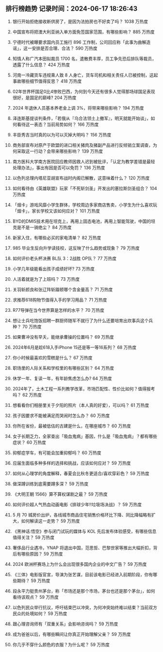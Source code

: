 
## 排行榜趋势 记录时间：2024-06-17 18:26:43
  
  1. 银行开始拒绝接收断供房了，是因为法拍房也不好卖了吗？ 1038 万热度
    
  2. 中国宣布将把澳大利亚纳入单方面免签国家范围，有哪些影响？ 885 万热度
    
  3. 宁德时代被曝要求国内员工施行 896 工作制，公司回应称「此事为曲解造谣」，这一安排是否合理、合法？ 590 万热度
    
  4. 知情人称广汽本田拟裁员 1700 名，遣散费丰厚，员工争先恐后排队等裁员，透露了什么信息？ 424 万热度
    
  5. 河南一冷藏货车违规乘人致 8 人身亡，货车司机和相关责任人已被控制，这起事故哪些细节值得反思？ 418 万热度
    
  6. 02年世界杯国足0比4惨败巴西，为何到今天还有很多人觉得那场球国足表现很好，是国足的巅峰? 204 万热度
    
  7. 2024 年退休人员基本养老金上调 3%，将带来哪些影响？ 194 万热度
    
  8. 泽连斯基提谈判条件，「若俄从『乌合法领土上撤军』，明天就能开始谈」，如何看待这一表态？当前局势如何？ 166 万热度
    
  9. 丰臣秀吉当时真的以为可以灭掉大明吗？ 156 万热度
    
  10. 商务部宣布对原产于欧盟的进口相关猪肉及猪副产品进行反倾销立案调查，为何采取这一行动？会带来哪些影响？ 139 万热度
    
  11. 南方医科大学南方医院回应教师因救人迟到被批评，「认定为教学差错是最轻处理办法」，事出有因是否可以免罚？ 136 万热度
    
  12. 以色列总理内塔尼亚胡宣布战时内阁已解散，这意味着什么？ 120 万热度
    
  13. 如何看待由《英雄联盟》玩家「不死斩剑圣」开发出的塞拉斯剑圣组合？ 104 万热度
    
  14. 「烟卡」游戏风靡小学生群体，学校周边多家商店售卖，小学生为什么喜欢玩「烟卡」，家长学校又该如何应对？ 101 万热度
    
  15. BYD的DMI5技术用在坦克上，再用上固态电池，再用上智能驾驶，中国的坦克是不是一骑绝尘？ 84 万热度
    
  16. 新家入住，有哪些必买的家电清单？ 82 万热度
    
  17. 985 毕业生反向升学读技校，这反映了什么趋势或现象？ 79 万热度
    
  18. 如何评价老头杯决赛 BL队 3：2战胜 OP队？ 77 万热度
    
  19. 小学几年级能看出孩子成绩好坏? 73 万热度
    
  20. 人活着就是为了上班吗？ 73 万热度
    
  21. 关羽斩颜良和张辽阵斩蹋顿哪个含金量高？ 71 万热度
    
  22. 求推荐618购物节值得入手的学习用品？ 71 万热度
    
  23. R77导弹在当今世界算是怎样的水平？ 70 万热度
    
  24. 想让士兵吃饱饭招聘一群厨师随军不就行了为什么还要培育出炊事兵这个兵种？ 70 万热度
    
  25. 如果曹冲没有早夭，能继承曹操的位置吗？ 69 万热度
    
  26. 2024年6月是趁618入手iPhone 15还是等一等16系列？ 68 万热度
    
  27. 你小时候最喜欢的雪糕是什么？ 67 万热度
    
  28. 职场里的人际关系和学校里的有哪些区别？ 64 万热度
    
  29. 休学一年、复读一年，有年龄焦虑怎么办? 64 万热度
    
  30. 2024年了，土木工程一系列教学改革，市场匹配性、性价比如何？值得报考吗？ 62 万热度
    
  31. 想看看你们相册里关于夕阳的照片（本人真的好爱），可以吗？ 61 万热度
    
  32. 孩子因要求不能被满足而哭闹时怎么办？ 60 万热度
    
  33. 你所在省份，最被低估的古建是什么，在哪座城市？ 60 万热度
    
  34. 女子长期乏力，全家查出「吸血鬼病」基因，什么是「吸血鬼病」？都有哪些症状？ 60 万热度
    
  35. 抑郁症学车，有可能会加重抑郁吗？ 60 万热度
    
  36. 应届生面临多种多样的选择和挑战，应该如何应对？ 59 万热度
    
  37. 如何从心理学的角度解释，春夏会比秋冬更适合/喜欢穿彩色？ 59 万热度
    
  38. 做深蹲训练到底需要蹲多深？ 59 万热度
    
  39. 《大明王朝 1566》算不算权谋剧之最？ 59 万热度
    
  40. 如何评价超人气热血动画电影《排球少年!!垃圾场决战》？ 59 万热度
    
  41. 5 月 70 城房价出炉，各线城市商品住宅销售价格环比下降、同比降幅略有扩大，如何解读这一走势？ 59 万热度
    
  42. 《黑神话:悟空》参与闭门试玩的媒体与 KOL 先后发布体验感受，有哪些信息值得关注？ 59 万热度
    
  43. 奢侈品行业遇冷，YNAP 将退出中国，范思哲、巴黎世家等推出大幅折扣，背后有哪些原因？ 59 万热度
    
  44. 2024 欧洲杯赛场上为什么会出现很多国内企业的中文广告？ 59 万热度
    
  45. 《三体》电影版官宣，导演为张艺谋，目前该电影已经进入前期阶段，你有哪些期待？ 59 万热度
    
  46. 段永平力挺贵州茅台，称「市场还是那个市场，茅台也还是那个茅台」，如何看待该观点？ 59 万热度
    
  47. 以色列民众举行抗议，呼吁结束巴以冲突，为何冲突始终难以结束？当前双方民众的处境如何？ 59 万热度
    
  48. 跟心理咨询师有「双重关系」会影响咨询吗？ 59 万热度
    
  49. 成为爸爸以后，有哪些瞬间让你真正开始理解父亲？ 59 万热度
    
  50. 你几乎不穿什么颜色的衣服？为什么呢？ 59 万热度
    